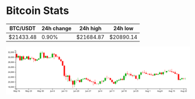 # Bitcoin Stats

BTC/USDT|24h change|24h high|24h low|
|---|---|---|---|
|$21433.48|0.90%|$21684.87|$20890.14|

<img src="./chart.svg">
